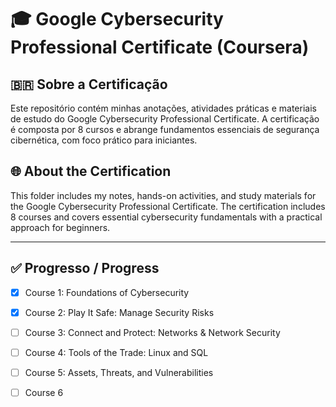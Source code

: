 # 🎓 Google Cybersecurity Professional Certificate (Coursera)

## 🇧🇷 Sobre a Certificação

Este repositório contém minhas anotações, atividades práticas e materiais de estudo do Google Cybersecurity Professional Certificate. A certificação é composta por 8 cursos e abrange fundamentos essenciais de segurança cibernética, com foco prático para iniciantes.

## 🌐 About the Certification

This folder includes my notes, hands-on activities, and study materials for the Google Cybersecurity Professional Certificate. The certification includes 8 courses and covers essential cybersecurity fundamentals with a practical approach for beginners.

---

## ✅ Progresso / Progress

- [x] Course 1: Foundations of Cybersecurity
- [x] Course 2: Play It Safe: Manage Security Risks
- [ ] Course 3: Connect and Protect: Networks & Network Security
- [ ] Course 4: Tools of the Trade: Linux and SQL
- [ ] Course 5: Assets, Threats, and Vulnerabilities
- [ ] Course 6

